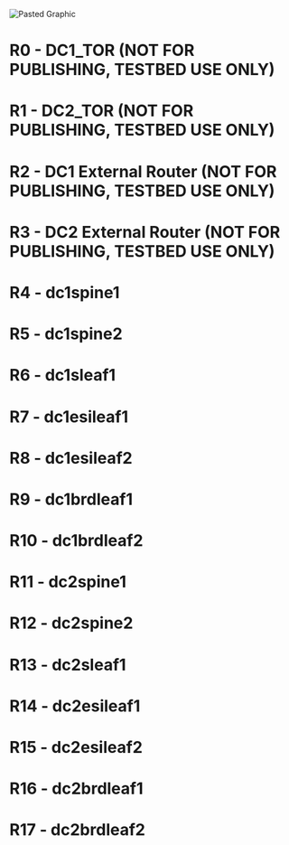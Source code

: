 ![Pasted Graphic](https://github.com/user-attachments/assets/584d211a-140f-4b0d-b54c-ed384f4b3b8c)


#  R0 - DC1_TOR  (NOT FOR PUBLISHING, TESTBED USE ONLY)
#  R1 - DC2_TOR  (NOT FOR PUBLISHING, TESTBED USE ONLY)
#  R2 - DC1 External Router   (NOT FOR PUBLISHING, TESTBED USE ONLY)
#  R3 - DC2 External Router   (NOT FOR PUBLISHING, TESTBED USE ONLY)
#  R4 - dc1spine1
#  R5 - dc1spine2
#  R6 - dc1sleaf1
#  R7 - dc1esileaf1
#  R8 - dc1esileaf2
#  R9 - dc1brdleaf1
#  R10 - dc1brdleaf2
#  R11 - dc2spine1
#  R12 - dc2spine2
#  R13 - dc2sleaf1
#  R14 - dc2esileaf1
#  R15 - dc2esileaf2
#  R16 - dc2brdleaf1
#  R17 - dc2brdleaf2
